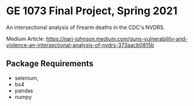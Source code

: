 # GE 1073 Final Project, Spring 2021
An intersectional analysis of firearm deaths in the CDC's NVDRS.

Medium Article: https://nari-johnson.medium.com/guns-vulnerability-and-violence-an-intersectional-analysis-of-nvdrs-373aacb0815b

## Package Requirements
- selenium,
- bs4
- pandas
- numpy


